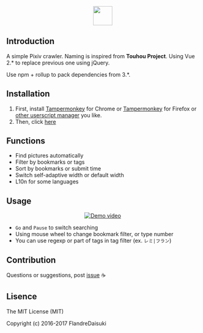 <p align="center"><a href="https://github.com/FlandreDaisuki/Patchouli" target="_blank"><img width="50"src="https://i.imgur.com/VwoYc5w.png"></a></p>

## Introduction

A simple Pixiv crawler. Naming is inspired from **Touhou Project**. Using Vue 2.* to replace previous one using jQuery.

Use npm + rollup to pack dependencies from 3.*.


## Installation
1. First, install [Tampermonkey](https://chrome.google.com/webstore/detail/tampermonkey/dhdgffkkebhmkfjojejmpbldmpobfkfo) for Chrome or [Tampermonkey](https://addons.mozilla.org/zh-TW/firefox/addon/tampermonkey/) for Firefox or [other userscript manager](https://greasyfork.org/help/installing-user-scripts) you like.
2. Then, click [here](https://rawgit.com/FlandreDaisuki/Patchouli/master/dist/patchouli.user.js)

## Functions
- Find pictures automatically
- Filter by bookmarks or tags
- Sort by bookmarks or submit time
- Switch self-adaptive width or default width
- L10n for some languages

## Usage

<p align="center">
    <a href="https://www.youtube.com/watch?v=SbguITWTW0Y" target="_blank">
        <img src="https://img.youtube.com/vi/SbguITWTW0Y/0.jpg" alt="Demo video"/>
    </a>
</p>

- `Go` and `Pause` to switch searching
- Using mouse wheel to change bookmark filter, or type number
- You can use regexp or part of tags in tag filter (ex. `レミ|フラン`)

## Contribution
Questions or suggestions, post [issue](https://github.com/FlandreDaisuki/Patchouli/issues) :coffee:

## Lisence
The MIT License (MIT)

Copyright (c) 2016-2017 FlandreDaisuki
